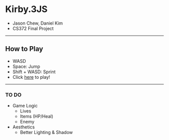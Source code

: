 # Kirby.3JS
- Jason Chew, Daniel Kim
- CS372 Final Project
------
## How to Play
- WASD
- Space: Jump
- Shift + WASD: Sprint
- Click [here](https://students.cs.calvin.edu/~jk254/372/proj6/) to play!

------
### TO DO
- Game Logic
    - Lives
    - Items (HP/Heal)
    - Enemy
- Aesthetics
    - Better Lighting & Shadow
